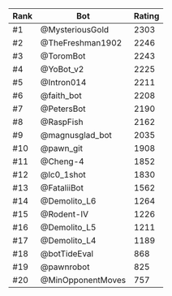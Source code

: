 Rank|Bot|Rating
---|---|---
#1|@MysteriousGold|2303
#2|@TheFreshman1902|2246
#3|@ToromBot|2243
#4|@YoBot_v2|2225
#5|@Intron014|2211
#6|@faith_bot|2208
#7|@PetersBot|2190
#8|@RaspFish|2162
#9|@magnusglad_bot|2035
#10|@pawn_git|1908
#11|@Cheng-4|1852
#12|@lc0_1shot|1830
#13|@FataliiBot|1562
#14|@Demolito_L6|1264
#15|@Rodent-IV|1226
#16|@Demolito_L5|1211
#17|@Demolito_L4|1189
#18|@botTideEval|868
#19|@pawnrobot|825
#20|@MinOpponentMoves|757

